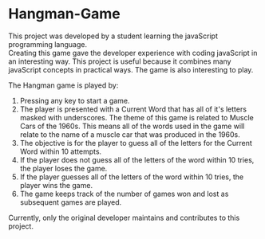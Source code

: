 # Hangman-Game
This project was developed by a student learning the javaScript programming language.  
Creating this game gave the developer experience with coding javaScript in an interesting way.
This project is useful because it combines many javaScript concepts in practical ways. 
The game is also interesting to play. 

The Hangman game is played by: 
1. Pressing any key to start a game. 
2. The player is presented with a Current Word that has all of it's letters masked with underscores.
   The theme of this game is related to Muscle Cars of the 1960s. This means all of the words used in the game will relate to the name of a muscle car that was produced in the 1960s.  
3. The objective is for the player to guess all of the letters for the Current Word within 10 attempts. 
4. If the player does not guess all of the letters of the word within 10 tries, the player loses the game. 
5. If the player guesses all of the letters of the word within 10 tries, the player wins the game.  
6. The game keeps track of the number of games won and lost as subsequent games are played. 

Currently, only the original developer maintains and contributes to this project. 
